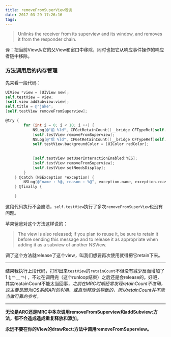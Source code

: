 ```yaml
---
title: removeFromSuperView浅谈
date: 2017-03-29 17:26:16
tags:
---
```

>Unlinks the receiver from its superview and its window, and removes it from the responder chain.

译：把当前View从它的父View和窗口中移除，同时也把它从响应事件操作的响应者链中移除。

###  方法调用后的内存管理

先来看一段代码：
<!--more-->

``` objectivec
UIView *view = [UIView new];
self.testView = view;
[self.view addSubview:view];
self.title = @"jake";
[self.testView removeFromSuperview];

@try {
        for (int i = 0; i < 10; i ++) {
            NSLog(@"前 %ld", CFGetRetainCount((__bridge CFTypeRef)self.testView));
            [self.testView removeFromSuperview];
            NSLog(@"后 %ld", CFGetRetainCount((__bridge CFTypeRef)self.testView));
            self.testView.backgroundColor = [UIColor redColor];
            
            
            [self.testView setUserInteractionEnabled:YES];
            [self.testView removeFromSuperview];
            [self.testView setNeedsDisplay];
        }
    } @catch (NSException *exception) {
        NSLog(@"name : %@, reason : %@", exception.name, exception.reason);
    } @finally {
        
    }
```

这段代码执行不会崩溃，`self.testView`执行了多次`removeFromSuperView`也没有问题。

苹果爸爸对这个方法这样说的：
>The view is also released; if you plan to reuse it, be sure to retain it before sending this message and to release it as appropriate when adding it as a subview of another NSView.

调了这个方法就release了这个view，叫我们想要再次使用就得把它retain下来。

---
结果我执行上段代码，打印出来`testView`的`retainCount`不但没有减少反而增加了1  (;￢＿￢)   ，不过在调用完（这个runloop结束）之后还是会release的。好吧，其实reatainCount不能太当回事，_之前在MRC时期经常发现retainCount不准确，这主要是因为iOS系统API的引用、或自动释放池导致的，所以retainCount并不能当做可靠的参考。_

---
__无论是ARC还是MRC中多次调用removeFromSuperview和addSubview:方法，都不会造成造成重复释放和添加。__

__永远不要在你的View的drawRect:方法中调用removeFromSuperview。__
 
